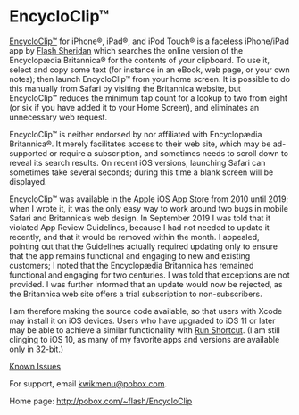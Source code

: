 # EncycloClip™

[EncycloClip™](http://itunes.apple.com/app/encycloclip/id368747595?mt=8)
for iPhone®, iPad®, and iPod Touch® is a faceless iPhone/iPad app by
[Flash Sheridan](http://pobox.com/~flash) which searches the online
version of the Encyclopædia Britannica® for the contents of your
clipboard. To use it, select and copy some text (for instance in an
eBook, web page, or your own notes); then launch EncycloClip™ from your
home screen. It is possible to do this manually from Safari by visiting
the Britannica website, but EncycloClip™ reduces the minimum tap count for
a lookup to two from eight (or six if you have added it to your Home
Screen), and eliminates an unnecessary web request.

EncycloClip™ is neither endorsed by nor affiliated with Encyclopædia
Britannica®. It merely facilitates access to their web site, which may be 
ad-supported or require a subscription,
and sometimes needs to scroll down to reveal its search
results. On recent iOS versions, launching Safari can sometimes take
several seconds; during this time a blank screen will be displayed.

EncycloClip™ was available in the Apple iOS App Store from 2010 until 2019; 
when I wrote it, it was the only easy way to work around two bugs in mobile Safari and Britannica’s web design.
In September 2019 I was told that it violated App Review Guidelines, because 
I had not needed to update it recently, and that it would be removed within the month.  I appealed, pointing out that the Guidelines actually required updating only to ensure 
that the app remains functional and engaging to new and existing customers; I noted that
the Encyclopædia Britannica has remained functional and engaging for two centuries.
I was told that exceptions are not provided.  I was further informed that an update would 
now be rejected, as the Britannica web site offers a trial subscription to non-subscribers.

I am therefore making the source code available, so that users with Xcode may install it on iOS devices.
Users who have upgraded to iOS 11 or later may be able to achieve a similar functionality with 
<a href="https://routinehub.co/shortcut/2905">Run Shortcut</a>.  (I am still clinging to iOS 10, as
many of my favorite apps and versions are available only in 32-bit.)

[Known
Issues](http://pobox.com/~flash/EncycloClip/EncycloClip_Known_Issues.txt)

For support, email <kwikmenu@pobox.com>.

<span class="small">Home page:
<http://pobox.com/~flash/EncycloClip></span>
